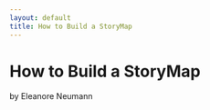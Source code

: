```yaml
---
layout: default
title: How to Build a StoryMap
---
```

# How to Build a StoryMap
by Eleanore Neumann
